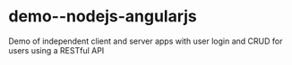 # demo--nodejs-angularjs
Demo of independent client and server apps with user login and CRUD for users using a RESTful API
